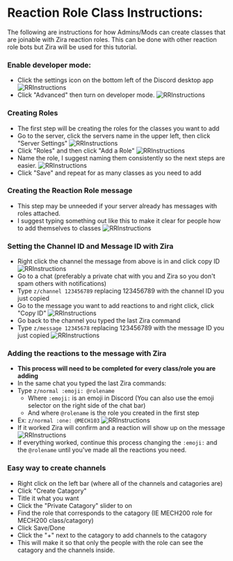 # Reaction Role Class Instructions:
The following are instructions for how Admins/Mods can create classes that are joinable with Zira reaction roles. This can be done with other reaction role bots but Zira will be used for this tutorial.

### Enable developer mode:
   * Click the settings icon on the bottom left of the Discord desktop app </br>
![RRInstructions](https://raw.githubusercontent.com/TrevorSLong/CamTheRam-Discord/main/ClassReactionRoleInstructions/1.PNG)
   * Click "Advanced" then turn on developer mode.
![RRInstructions](https://raw.githubusercontent.com/TrevorSLong/CamTheRam-Discord/main/ClassReactionRoleInstructions/2.PNG)

### Creating Roles
   * The first step will be creating the roles for the classes you want to add
   * Go to the server, click the servers name in the upper left, then click "Server Settings"
![RRInstructions](https://raw.githubusercontent.com/TrevorSLong/CamTheRam-Discord/main/ClassReactionRoleInstructions/3.PNG)
   * Click "Roles" and then click "Add a Role"
![RRInstructions](https://raw.githubusercontent.com/TrevorSLong/CamTheRam-Discord/main/ClassReactionRoleInstructions/4.PNG)
   * Name the role, I suggest naming them consistently so the next steps are easier.
![RRInstructions](https://raw.githubusercontent.com/TrevorSLong/CamTheRam-Discord/main/ClassReactionRoleInstructions/5.PNG)
   * Click "Save" and repeat for as many classes as you need to add

### Creating the Reaction Role message
   * This step may be unneeded if your server already has messages with roles attached.
   * I suggest typing something out like this to make it clear for people how to add themselves to classes
![RRInstructions](https://raw.githubusercontent.com/TrevorSLong/CamTheRam-Discord/main/ClassReactionRoleInstructions/6.PNG)

### Setting the Channel ID and Message ID with Zira
   * Right click the channel the message from above is in and click copy ID
![RRInstructions](https://raw.githubusercontent.com/TrevorSLong/CamTheRam-Discord/main/ClassReactionRoleInstructions/7.PNG)
   * Go to a chat (preferably a private chat with you and Zira so you don't spam others with notifications)
   * Type `z/channel 123456789` replacing 123456789 with the channel ID you just copied
   * Go to the message you want to add reactions to and right click, click "Copy ID"
![RRInstructions](https://raw.githubusercontent.com/TrevorSLong/CamTheRam-Discord/main/ClassReactionRoleInstructions/8.PNG)
   * Go back to the channel you typed the last Zira command
   * Type `z/message 12345678` replacing 123456789 with the message ID you just copied
![RRInstructions](https://raw.githubusercontent.com/TrevorSLong/CamTheRam-Discord/main/ClassReactionRoleInstructions/9.PNG)

### Adding the reactions to the message with Zira
   * **This process will need to be completed for every class/role you are adding**
   * In the same chat you typed the last Zira commands:
   * Type `z/normal :emoji: @rolename`
      * Where `:emoji:` is an emoji in Discord (You can also use the emoji selector on the right side of the chat bar)
      * And where `@rolename` is the role you created in the first step
   * Ex: `z/normal :one: @MECH103`
![RRInstructions](https://raw.githubusercontent.com/TrevorSLong/CamTheRam-Discord/main/ClassReactionRoleInstructions/10.PNG)
   * If it worked Zira will confirm and a reaction will show up on the message
![RRInstructions](https://raw.githubusercontent.com/TrevorSLong/CamTheRam-Discord/main/ClassReactionRoleInstructions/11.PNG)
   * If everything worked, continue this process changing the `:emoji:` and the `@rolename` until you've made all the reactions you need.

### Easy way to create channels
   * Right click on the left bar (where all of the channels and catagories are)
   * Click "Create Catagory"
   * Title it what you want
   * Click the "Private Catagory" slider to on
   * Find the role that corresponds to the catagory (IE MECH200 role for MECH200 class/catagory)
   * Click Save/Done
   * Click the "+" next to the catagory to add channels to the catagory
   * This will make it so that only the people with the role can see the catagory and the channels inside.